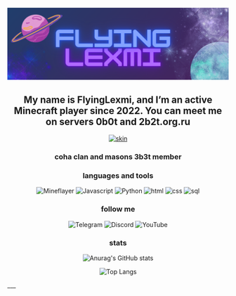 <div align="center">

[![header](https://raw.githubusercontent.com/Fly1ngL3xmi/fly1ngl3xmi/refs/heads/main/assets/header.png)](https://github.com/Fly1ngL3xmi)

## My name is FlyingLexmi, and I’m an active Minecraft player since 2022. You can meet me on servers 0b0t and 2b2t.org.ru

[![skin](https://s.namemc.com/3d/skin/body.png?id=7df6b5ddb821fe23&model=classic&theta=32&phi=22&time=1146.86&width=600&height=800)](www.google.com)


### coha clan and masons 3b3t member

### languages and tools

![Mineflayer](https://img.shields.io/badge/mineflayer-purple?style=for-the-badge&logo=node.js)
![Javascript](https://img.shields.io/badge/javascript-purple?style=for-the-badge&logo=javascript)
![Python](https://img.shields.io/badge/python-purple?style=for-the-badge&logo=Python)
![html](https://img.shields.io/badge/html-purple?style=for-the-badge&logo=html5)
![css](https://img.shields.io/badge/css-purple?style=for-the-badge&logo=css3)
![sql](https://img.shields.io/badge/sql-purple?style=for-the-badge&logo=mysql)

### follow me

![Telegram](https://img.shields.io/badge/telegram-3361ff?style=for-the-badge&logo=telegram)
![Discord](https://img.shields.io/badge/discord-630cb9?style=for-the-badge&logo=Discord)
![YouTube](https://img.shields.io/badge/youtube-df0000?style=for-the-badge&logo=youtube)

### stats

![Anurag's GitHub stats](https://github-readme-stats.vercel.app/api?username=flyinglexmi&show_icons=true&theme=tokyonight)

![Top Langs](https://github-readme-stats.vercel.app/api/top-langs/?username=flyinglexmi&layout=compact&theme=tokyonight)

</div>
___
